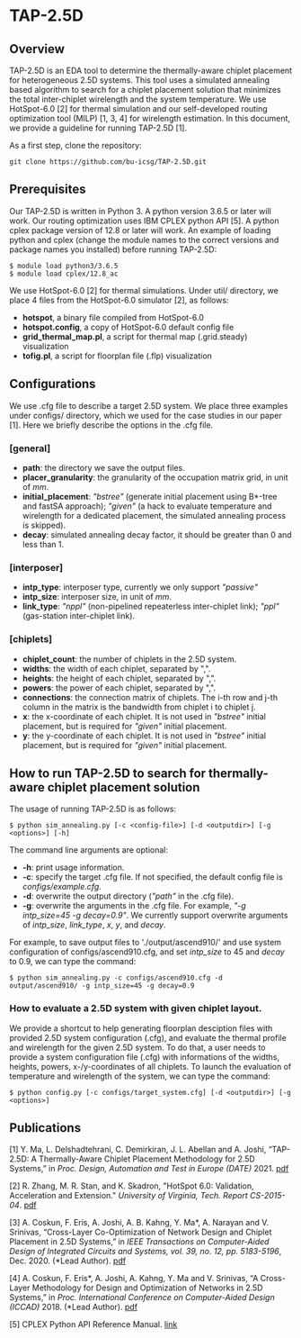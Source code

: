 # TAP-2.5D

## Overview
TAP-2.5D is an EDA tool to determine the thermally-aware chiplet placement for heterogeneous 2.5D systems.
This tool uses a simulated annealing based algorithm to search for a chiplet placement solution that minimizes the total inter-chiplet wirelength and the system temperature.
We use HotSpot-6.0 [2] for thermal simulation and our self-developed routing optimization tool (MILP) [1, 3, 4] for wirelength estimation.
In this document, we provide a guideline for running TAP-2.5D [1].

As a first step, clone the repository:
```
git clone https://github.com/bu-icsg/TAP-2.5D.git
```

## Prerequisites
Our TAP-2.5D is written in Python 3. A python version 3.6.5 or later will work.
Our routing optimization uses IBM CPLEX python API [5]. A python cplex package version of 12.8 or later will work.
An example of loading python and cplex (change the module names to the correct versions and package names you installed) before running TAP-2.5D:
```
$ module load python3/3.6.5
$ module load cplex/12.8_ac
```

We use HotSpot-6.0 [2] for thermal simulations. Under util/ directory, we place 4 files from the HotSpot-6.0 simulator [2], as follows:
- **hotspot**, a binary file compiled from HotSpot-6.0
- **hotspot.config**, a copy of HotSpot-6.0 default config file
- **grid_thermal_map.pl**, a script for thermal map (.grid.steady) visualization
- **tofig.pl**, a script for floorplan file (.flp) visualization

## Configurations

We use .cfg file to describe a target 2.5D system. We place three examples under configs/ directory, which we used for the case studies in our paper [1].
Here we briefly describe the options in the .cfg file.

### [general]
- **path**: the directory we save the output files.
- **placer_granularity**: the granularity of the occupation matrix grid, in unit of *mm*.
- **initial_placement**: *"bstree"* (generate initial placement using B*-tree and fastSA approach); *"given"* (a hack to evaluate temperature and wirelength for a dedicated placement, the simulated annealing process is skipped).
- **decay**: simulated annealing decay factor, it should be greater than 0 and less than 1.

### [interposer]
- **intp_type**: interposer type, currently we only support *"passive"*
- **intp_size**: interposer size, in unit of *mm*.
- **link_type**: *"nppl"* (non-pipelined repeaterless inter-chiplet link); *"ppl"* (gas-station inter-chiplet link).

### [chiplets]
- **chiplet_count**: the number of chiplets in the 2.5D system.
- **widths**: the width of each chiplet, separated by ",".
- **heights**: the height of each chiplet, separated by ",".
- **powers**: the power of each chiplet, separated by ",".
- **connections**: the connection matrix of chiplets. The i-th row and j-th column in the matrix is the bandwidth from chiplet i to chiplet j.
- **x**: the x-coordinate of each chiplet. It is not used in *"bstree"* initial placement, but is required for *"given"* initial placement.
- **y**: the y-coordinate of each chiplet. It is not used in *"bstree"* initial placement, but is required for *"given"* initial placement.

## How to run TAP-2.5D to search for thermally-aware chiplet placement solution
The usage of running TAP-2.5D is as follows:
```
$ python sim_annealing.py [-c <config-file>] [-d <outputdir>] [-g <options>] [-h]
```

The command line arguments are optional:
- **-h**: print usage information.
- **-c**: specify the target .cfg file. If not specified, the default config file is *configs/example.cfg*.
- **-d**: overwrite the output directory (*"path"* in the .cfg file).
- **-g**: overwrite the arguments in the .cfg file. For example, *"-g intp_size=45 -g decay=0.9"*. We currently support overwrite arguments of *intp_size*, *link_type*, *x*, *y*, and *decay*.

For example, to save output files to './output/ascend910/' and use system configuration of configs/ascend910.cfg, and set *intp_size* to 45 and *decay* to 0.9, we can type the command:
```
$ python sim_annealing.py -c configs/ascend910.cfg -d output/ascend910/ -g intp_size=45 -g decay=0.9
```

### How to evaluate a 2.5D system with given chiplet layout.
We provide a shortcut to help generating floorplan desciption files with provided 2.5D system configuration (.cfg), and evaluate the thermal profile and wirelength for the given 2.5D system. To do that, a user needs to provide a system configuration file (.cfg) with informations of the widths, heights, powers, x-/y-coordinates of all chiplets. To launch the evaluation of temperature and wirelength of the system, we can type the command:
```
$ python config.py [-c configs/target_system.cfg] [-d <outputdir>] [-g <options>]
```

## Publications
[1] Y. Ma, L. Delshadtehrani, C. Demirkiran, J. L. Abellan and A. Joshi, “TAP-2.5D: A Thermally-Aware Chiplet Placement Methodology for 2.5D Systems,” in *Proc. Design, Automation and Test in Europe (DATE)* 2021. [pdf](http://people.bu.edu/joshi/files/Ma_TAP-2.5D-DATE2021.pdf)

[2] R. Zhang, M. R. Stan, and K. Skadron, "HotSpot 6.0: Validation, Acceleration and Extension." *University of Virginia, Tech. Report CS-2015-04*. [pdf](http://www.cs.virginia.edu/~skadron/Papers/HotSpot60_TR.pdf)

[3] A. Coskun, F. Eris, A. Joshi, A. B. Kahng, Y. Ma*, A. Narayan and V. Srinivas, “Cross-Layer Co-Optimization of Network Design and Chiplet Placement in 2.5D Systems,” in *IEEE Transactions on Computer-Aided Design of Integrated Circuits and Systems, vol. 39, no. 12, pp. 5183-5196*, Dec. 2020. (*Lead Author). [pdf](http://people.bu.edu/joshi/files/Ma_TCAD_2020.pdf)

[4] A. Coskun, F. Eris*, A. Joshi, A. Kahng, Y. Ma and V. Srinivas, “A Cross-Layer Methodology for Design and Optimization of Networks in 2.5D Systems,” in *Proc. International Conference on Computer-Aided Design (ICCAD)* 2018. (*Lead Author). [pdf](http://people.bu.edu/joshi/files/interposer-nw-iccad-2018.pdf)

[5] CPLEX Python API Reference Manual. [link](https://www.ibm.com/support/knowledgecenter/SSSA5P_12.8.0/ilog.odms.cplex.help/refpythoncplex/html/frames.html)


